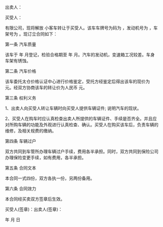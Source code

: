 
 


出卖人：


买受人：


有限公司，现将解放    小客车转让于买受人。该车车牌号为码为 ，发动机号为 ，车架号为 。现订立合同如下：


第一条 汽车质量


该车于    年   月登记，检验合格期至    年   月。汽车的发动机，变速箱工况较差。车身车架有锈蚀。


第二条 汽车价格


该车委托太仓价格认证中心进行价格鉴定，受托方经鉴定后得出该车的现价为 元。经双方协商该车的转让价为人民币 元。


第三条 权利义务


1、出卖人向买受人转让车辆时向买受人提供车辆证件; 说明汽车的现状。


2、买受人在购车时应认真检查出卖人所提供的车辆证件、手续是否齐全。并且应对所购车辆的功能及外观进行认真检查、确认。买受人在购买该车后，负责车辆的维修，及相关规费的缴纳。


第四条 车辆过户


双方共同到车管所办理车辆过户手续，费用各半承担。同时，双方共同到保险公司办理保险变更手续，如有费用，各半承担。


第五条 合同文本


本合同一式四份，双方各执一份，另两份备用。


第六条 合同效力


本合同经买卖双方签章后生效。


买受人(签章)：出卖人(签章)：


年 月 日
 


 

 
 
 
 
 
  


  
 

  


  


  
 
 
 
 

